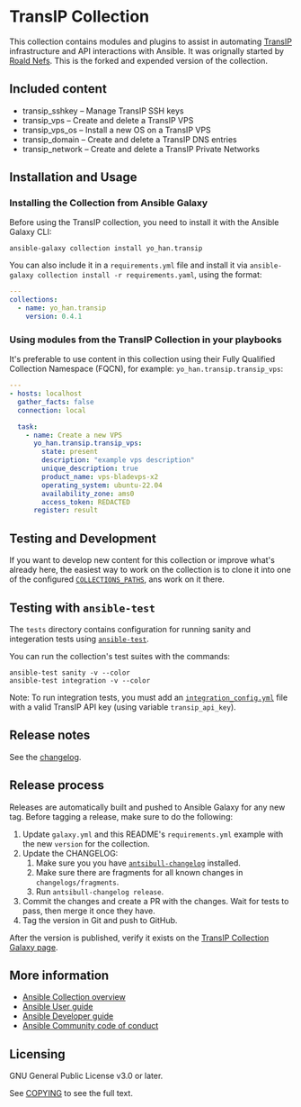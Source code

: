 # TransIP Collection

This collection contains modules and plugins to assist in automating [TransIP][transip] infrastructure and API interactions with Ansible. It was orignally started by [Roald Nefs](https://github.com/roaldnefs/ansible-collection-transip). This is the forked and expended version of the collection.

## Included content

- transip_sshkey – Manage TransIP SSH keys
- transip_vps – Create and delete a TransIP VPS
- transip_vps_os – Install a new OS on a TransIP VPS
- transip_domain – Create and delete a TransIP DNS entries
- transip_network – Create and delete a TransIP Private Networks

## Installation and Usage

### Installing the Collection from Ansible Galaxy

Before using the TransIP collection, you need to install it with the Ansible Galaxy CLI:

    ansible-galaxy collection install yo_han.transip

You can also include it in a `requirements.yml` file and install it via `ansible-galaxy collection install -r requirements.yaml`, using the format:

```yaml
---
collections:
  - name: yo_han.transip
    version: 0.4.1
```

### Using modules from the TransIP Collection in your playbooks

It's preferable to use content in this collection using their Fully Qualified Collection Namespace (FQCN), for example: `yo_han.transip.transip_vps`:

```yaml
---
- hosts: localhost
  gather_facts: false
  connection: local

  task:
    - name: Create a new VPS
      yo_han.transip.transip_vps:
        state: present
        description: "example vps description"
        unique_description: true
        product_name: vps-bladevps-x2
        operating_system: ubuntu-22.04
        availability_zone: ams0
        access_token: REDACTED
      register: result
```

## Testing and Development

If you want to develop new content for this collection or improve what's already here, the easiest way to work on the collection is to clone it into one of the configured [`COLLECTIONS_PATHS`][ansible-collections-paths], ans work on it there.

## Testing with `ansible-test`

The `tests` directory contains configuration for running sanity and integeration tests using [`ansible-test`][ansible-test].

You can run the collection's test suites with the commands:

    ansible-test sanity -v --color
    ansible-test integration -v --color

Note: To run integration tests, you must add an [`integration_config.yml`][ansible-integration-config] file with a valid TransIP API key (using variable `transip_api_key`).

## Release notes

See the [changelog][changelog].

## Release process

Releases are automatically built and pushed to Ansible Galaxy for any new tag. Before tagging a release, make sure to do the following:

1. Update `galaxy.yml` and this README's `requirements.yml` example with the new `version` for the collection.
1. Update the CHANGELOG:
    1. Make sure you you have [`antsibull-changelog`][antsibull-changelog] installed.
    1. Make sure there are fragments for all known changes in `changelogs/fragments`.
    1. Run `antsibull-changelog release`.
1. Commit the changes and create a PR with the changes. Wait for tests to pass, then merge it once they have.
1. Tag the version in Git and push to GitHub.

After the version is published, verify it exists on the [TransIP Collection Galaxy page][ansible-galaxy-transip].

## More information

- [Ansible Collection overview](https://github.com/ansible-collections/overview)
- [Ansible User guide](https://docs.ansible.com/ansible/latest/user_guide/index.html)
- [Ansible Developer guide](https://docs.ansible.com/ansible/latest/dev_guide/index.html)
- [Ansible Community code of conduct](https://docs.ansible.com/ansible/latest/community/code_of_conduct.html)

## Licensing

GNU General Public License v3.0 or later.

See [COPYING](https://www.gnu.org/licenses/gpl-3.0.txt) to see the full text.

[transip]: https://www.transip.eu/
[changelog]: https://github.com/yo-han/transip-ansible-collection/blob/main/CHANGELOG.rst
[ansible-collections-paths]: https://docs.ansible.com/ansible/latest/reference_appendices/config.html#collections-paths
[ansible-test]: https://docs.ansible.com/ansible/latest/dev_guide/testing_integration.html
[ansible-integration-config]: https://docs.ansible.com/ansible/latest/dev_guide/testing_integration.html#integration-config-yml
[antsibull-changelog]: https://pypi.org/project/antsibull-changelog/
[ansible-galaxy-transip]: https://galaxy.ansible.com/yo_han/transip
